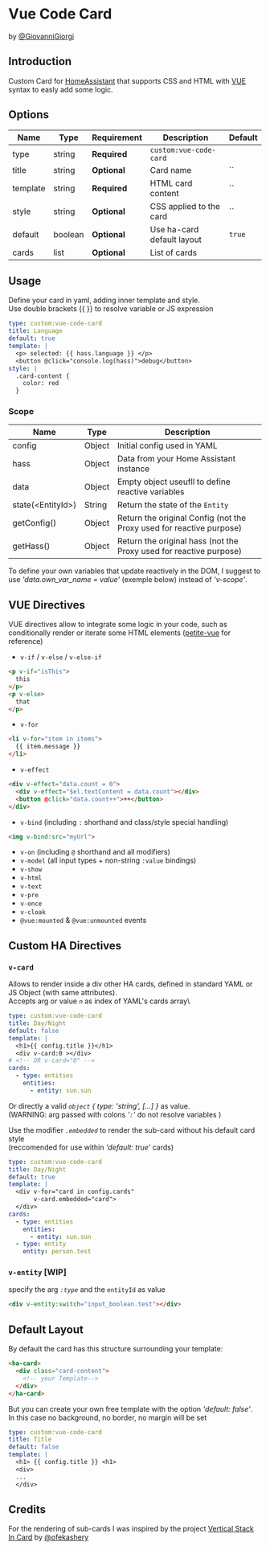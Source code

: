 # Vue Code Card 
by [@GiovanniGiorgi](https://github.com/GiovanniGiorgi)

## Introduction
Custom Card for [HomeAssistant](home-assistant.io) that supports CSS and HTML with [VUE](https://github.com/vuejs/petite-vue/tree/main) syntax to easly add some logic.

## Options
| Name              | Type    | Requirement  | Description                                 | Default             |
| ----------------- | ------- | ------------ | ------------------------------------------- | ------------------- |
| type              | string  | **Required** | `custom:vue-code-card`                      |                     |
| title             | string  | **Optional** | Card name                                   | ``                  |
| template          | string  | **Required** | HTML card content                           | ``                  |
| style             | string  | **Optional** | CSS applied to the card                     | ``                  |
| default           | boolean | **Optional** | Use ha-card default layout                  | `true`              |
| cards             | list    | **Optional** | List of cards                               |                     |

## Usage
Define your card in yaml, adding inner template and style.\
Use double brackets {{ }} to resolve variable or JS expression

````YAML
type: custom:vue-code-card
title: Language
default: true
template: |
  <p> selected: {{ hass.language }} </p>
  <button @click="console.log(hass)">debug</button>
style: |
  .card-content {
    color: red
  }
````
### Scope
| Name               | Type    |  Description                                                                    |
| ------------------ | ------- | ------------------------------------------------------------------------------- |
| config             | Object  | Initial config used in YAML                                                     |
| hass               | Object  | Data from your Home Assistant instance                                          |
| data               | Object  | Empty object useufll to define reactive variables                               |
| state(\<EntityId>) | String  | Return the state of the `Entity`                                                |
| getConfig()        | Object  | Return the original Config (not the Proxy used for reactive purpose)            |
| getHass()          | Object  | Return the original hass (not the Proxy used for reactive purpose)              |

To define your own variables that update reactively in the DOM, I suggest to use _'data.own_var_name = value'_ (exemple below)
instead of _'v-scope'_.

## VUE Directives
VUE directives allow to integrate some logic in your code, such as conditionally render or iterate some HTML elements ([petite-vue](https://github.com/vuejs/petite-vue) for reference)

- `v-if` / `v-else` / `v-else-if`
````html
<p v-if="isThis">
  this
</p>
<p v-else>
  that
</p>

``````
- `v-for`
````html
<li v-for="item in items">
  {{ item.message }}
</li>

``````
- `v-effect`
`````html
<div v-effect="data.count = 0">
  <div v-effect="$el.textContent = data.count"></div>
  <button @click="data.count++">++</button>
</div>
``````
- `v-bind` (including `:` shorthand and class/style special handling)
````html
<img v-bind:src="myUrl">
````
- `v-on` (including `@` shorthand and all modifiers)
- `v-model` (all input types + non-string `:value` bindings)
- `v-show`
- `v-html`
- `v-text`
- `v-pre`
- `v-once`
- `v-cloak`
- `@vue:mounted` & `@vue:unmounted` events

## Custom HA Directives
### `v-card`
Allows to render inside a div other HA cards, defined in standard YAML or JS Object (with same attributes).\
Accepts arg or value _`n`_ as index of YAML's cards array\
````yaml
type: custom:vue-code-card
title: Day/Night
default: false
template: |
  <h1>{{ config.title }}</h1>
  <div v-card:0 ></div> 
# <!-- OR v-card="0" -->
cards:
  - type: entities
    entities:
      - entity: sun.sun
````
Or directly a valid _`object`  { type: 'string', [...] }_ as value.\
(WARNING: arg passed with colons _'`:`'_ do not resolve variables )

Use the modifier _`.embedded`_ to render the sub-card without his default card style\
(reccomended for use within _'default: true'_ cards)
````yaml
type: custom:vue-code-card
title: Day/Night
default: true
template: |
  <div v-for="card in config.cards"
       v-card.embedded="card">
  </div>
cards:
  - type: entities
    entities:
      - entity: sun.sun
  - type: entity
    entity: person.test

````

### `v-entity` [WIP]
specify the arg _`:type`_ and the `entityId` as value
````html
<div v-entity:switch="input_boolean.test"></div>
```````

## Default Layout
By default the card has this structure surrounding your template:
````html
<ha-card>
  <div class="card-content">
    <!-- your Template-->
  </div>
</ha-card>
````
But you can create your own free template with the option _'default: false'_.\
In this case no background, no border, no margin will be set
````yaml
type: custom:vue-code-card
title: Title
default: false
template: |
  <h1> {{ config.title }} <h1>
  <div>
  ...
  </div>
````

## Credits

For the rendering of sub-cards I was inspired by the project [Vertical Stack In Card](https://github.com/ofekashery/vertical-stack-in-card) by [@ofekashery](https://github.com/ofekashery)